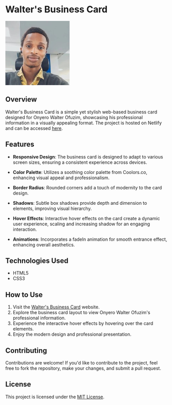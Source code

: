 # Walter's Business Card

![Walter's Business Card](images/Walt.jpg)

## Overview

Walter's Business Card is a simple yet stylish web-based business card designed for Onyero Walter Ofuzim, showcasing his professional information in a visually appealing format. The project is hosted on Netlify and can be accessed [here](https://walterbusinesscard.netlify.app/).

## Features

- **Responsive Design**: The business card is designed to adapt to various screen sizes, ensuring a consistent experience across devices.
  
- **Color Palette**: Utilizes a soothing color palette from Coolors.co, enhancing visual appeal and professionalism.

- **Border Radius**: Rounded corners add a touch of modernity to the card design.

- **Shadows**: Subtle box shadows provide depth and dimension to elements, improving visual hierarchy.

- **Hover Effects**: Interactive hover effects on the card create a dynamic user experience, scaling and increasing shadow for an engaging interaction.

- **Animations**: Incorporates a fadeIn animation for smooth entrance effect, enhancing overall aesthetics.

## Technologies Used

- HTML5
- CSS3

## How to Use

1. Visit the [Walter's Business Card](https://walterbusinesscard.netlify.app/) website.
2. Explore the business card layout to view Onyero Walter Ofuzim's professional information.
3. Experience the interactive hover effects by hovering over the card elements.
4. Enjoy the modern design and professional presentation.

## Contributing

Contributions are welcome! If you'd like to contribute to the project, feel free to fork the repository, make your changes, and submit a pull request.

## License

This project is licensed under the [MIT License](LICENSE).

